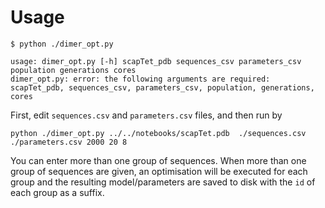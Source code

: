 # Usage
```
$ python ./dimer_opt.py

usage: dimer_opt.py [-h] scapTet_pdb sequences_csv parameters_csv population generations cores
dimer_opt.py: error: the following arguments are required: scapTet_pdb, sequences_csv, parameters_csv, population, generations, cores
```

First, edit `sequences.csv` and `parameters.csv` files, and then run by
```
python ./dimer_opt.py ../../notebooks/scapTet.pdb  ./sequences.csv ./parameters.csv 2000 20 8
```
You can enter more than one group of sequences. When more than one group of sequences are given, an optimisation will be executed for each group and the resulting model/parameters are saved to disk with the `id` of each group as a suffix.

